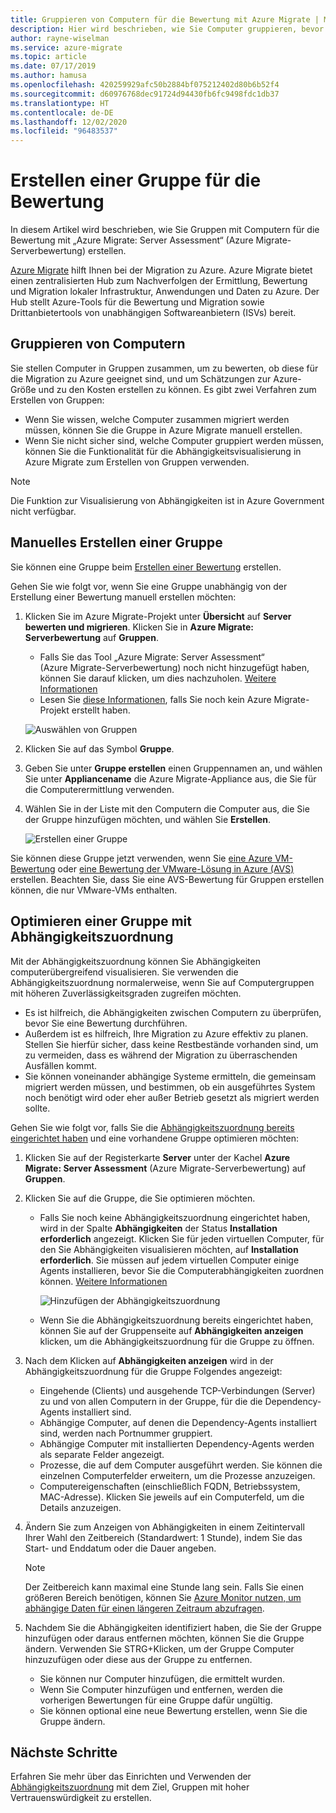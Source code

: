 ```yaml
---
title: Gruppieren von Computern für die Bewertung mit Azure Migrate | Microsoft-Dokumentation
description: Hier wird beschrieben, wie Sie Computer gruppieren, bevor Sie mit dem Azure Migrate-Dienst eine Bewertung ausführen.
author: rayne-wiselman
ms.service: azure-migrate
ms.topic: article
ms.date: 07/17/2019
ms.author: hamusa
ms.openlocfilehash: 420259929afc50b2884bf075212402d80b6b52f4
ms.sourcegitcommit: d60976768dec91724d94430fb6fc9498fdc1db37
ms.translationtype: HT
ms.contentlocale: de-DE
ms.lasthandoff: 12/02/2020
ms.locfileid: "96483537"
---
```

# <a name="create-a-group-for-assessment"></a>Erstellen einer Gruppe für die Bewertung

In diesem Artikel wird beschrieben, wie Sie Gruppen mit Computern für die Bewertung mit „Azure Migrate: Server Assessment“ (Azure Migrate-Serverbewertung) erstellen.

[Azure Migrate](migrate-services-overview.md) hilft Ihnen bei der Migration zu Azure. Azure Migrate bietet einen zentralisierten Hub zum Nachverfolgen der Ermittlung, Bewertung und Migration lokaler Infrastruktur, Anwendungen und Daten zu Azure. Der Hub stellt Azure-Tools für die Bewertung und Migration sowie Drittanbietertools von unabhängigen Softwareanbietern (ISVs) bereit. 

## <a name="grouping-machines"></a>Gruppieren von Computern

Sie stellen Computer in Gruppen zusammen, um zu bewerten, ob diese für die Migration zu Azure geeignet sind, und um Schätzungen zur Azure-Größe und zu den Kosten erstellen zu können. Es gibt zwei Verfahren zum Erstellen von Gruppen:

- Wenn Sie wissen, welche Computer zusammen migriert werden müssen, können Sie die Gruppe in Azure Migrate manuell erstellen.
- Wenn Sie nicht sicher sind, welche Computer gruppiert werden müssen, können Sie die Funktionalität für die Abhängigkeitsvisualisierung in Azure Migrate zum Erstellen von Gruppen verwenden. 

> [!NOTE]
> Die Funktion zur Visualisierung von Abhängigkeiten ist in Azure Government nicht verfügbar.

## <a name="create-a-group-manually"></a>Manuelles Erstellen einer Gruppe

Sie können eine Gruppe beim [Erstellen einer Bewertung](how-to-create-assessment.md) erstellen.

Gehen Sie wie folgt vor, wenn Sie eine Gruppe unabhängig von der Erstellung einer Bewertung manuell erstellen möchten:

1. Klicken Sie im Azure Migrate-Projekt unter **Übersicht** auf **Server bewerten und migrieren**. Klicken Sie in **Azure Migrate: Serverbewertung** auf **Gruppen**.
    - Falls Sie das Tool „Azure Migrate: Server Assessment“ (Azure Migrate-Serverbewertung) noch nicht hinzugefügt haben, können Sie darauf klicken, um dies nachzuholen. [Weitere Informationen](how-to-assess.md)
    - Lesen Sie [diese Informationen](./create-manage-projects.md), falls Sie noch kein Azure Migrate-Projekt erstellt haben.

    ![Auswählen von Gruppen](./media/how-to-create-a-group/select-groups.png)

2. Klicken Sie auf das Symbol **Gruppe**.
3. Geben Sie unter **Gruppe erstellen** einen Gruppennamen an, und wählen Sie unter **Appliancename** die Azure Migrate-Appliance aus, die Sie für die Computerermittlung verwenden.
4. Wählen Sie in der Liste mit den Computern die Computer aus, die Sie der Gruppe hinzufügen möchten, und wählen Sie **Erstellen**.

    ![Erstellen einer Gruppe](./media/how-to-create-a-group/create-group.png)

Sie können diese Gruppe jetzt verwenden, wenn Sie [eine Azure VM-Bewertung](how-to-create-assessment.md) oder [eine Bewertung der VMware-Lösung in Azure (AVS)](how-to-create-azure-vmware-solution-assessment.md) erstellen. Beachten Sie, dass Sie eine AVS-Bewertung für Gruppen erstellen können, die nur VMware-VMs enthalten. 

## <a name="refine-a-group-with-dependency-mapping"></a>Optimieren einer Gruppe mit Abhängigkeitszuordnung

Mit der Abhängigkeitszuordnung können Sie Abhängigkeiten computerübergreifend visualisieren. Sie verwenden die Abhängigkeitszuordnung normalerweise, wenn Sie auf Computergruppen mit höheren Zuverlässigkeitsgraden zugreifen möchten.
- Es ist hilfreich, die Abhängigkeiten zwischen Computern zu überprüfen, bevor Sie eine Bewertung durchführen. 
- Außerdem ist es hilfreich, Ihre Migration zu Azure effektiv zu planen. Stellen Sie hierfür sicher, dass keine Restbestände vorhanden sind, um zu vermeiden, dass es während der Migration zu überraschenden Ausfällen kommt.
- Sie können voneinander abhängige Systeme ermitteln, die gemeinsam migriert werden müssen, und bestimmen, ob ein ausgeführtes System noch benötigt wird oder eher außer Betrieb gesetzt als migriert werden sollte.

Gehen Sie wie folgt vor, falls Sie die [Abhängigkeitszuordnung bereits eingerichtet haben](how-to-create-group-machine-dependencies.md) und eine vorhandene Gruppe optimieren möchten:

1. Klicken Sie auf der Registerkarte **Server** unter der Kachel **Azure Migrate: Server Assessment** (Azure Migrate-Serverbewertung) auf **Gruppen**.
2. Klicken Sie auf die Gruppe, die Sie optimieren möchten.
    - Falls Sie noch keine Abhängigkeitszuordnung eingerichtet haben, wird in der Spalte **Abhängigkeiten** der Status **Installation erforderlich** angezeigt. Klicken Sie für jeden virtuellen Computer, für den Sie Abhängigkeiten visualisieren möchten, auf **Installation erforderlich**. Sie müssen auf jedem virtuellen Computer einige Agents installieren, bevor Sie die Computerabhängigkeiten zuordnen können. [Weitere Informationen](how-to-create-group-machine-dependencies.md)

        ![Hinzufügen der Abhängigkeitszuordnung](./media/how-to-create-a-group/add-dependency-mapping.png)

    - Wenn Sie die Abhängigkeitszuordnung bereits eingerichtet haben, können Sie auf der Gruppenseite auf **Abhängigkeiten anzeigen** klicken, um die Abhängigkeitszuordnung für die Gruppe zu öffnen.

3. Nach dem Klicken auf **Abhängigkeiten anzeigen** wird in der Abhängigkeitszuordnung für die Gruppe Folgendes angezeigt:

    - Eingehende (Clients) und ausgehende TCP-Verbindungen (Server) zu und von allen Computern in der Gruppe, für die die Dependency-Agents installiert sind.
    - Abhängige Computer, auf denen die Dependency-Agents installiert sind, werden nach Portnummer gruppiert.
    - Abhängige Computer mit installierten Dependency-Agents werden als separate Felder angezeigt.
    - Prozesse, die auf dem Computer ausgeführt werden. Sie können die einzelnen Computerfelder erweitern, um die Prozesse anzuzeigen.
    - Computereigenschaften (einschließlich FQDN, Betriebssystem, MAC-Adresse). Klicken Sie jeweils auf ein Computerfeld, um die Details anzuzeigen.

4. Ändern Sie zum Anzeigen von Abhängigkeiten in einem Zeitintervall Ihrer Wahl den Zeitbereich (Standardwert: 1 Stunde), indem Sie das Start- und Enddatum oder die Dauer angeben.

    > [!NOTE]
    > Der Zeitbereich kann maximal eine Stunde lang sein. Falls Sie einen größeren Bereich benötigen, können Sie [Azure Monitor nutzen, um abhängige Daten für einen längeren Zeitraum abzufragen](how-to-create-group-machine-dependencies.md).

5. Nachdem Sie die Abhängigkeiten identifiziert haben, die Sie der Gruppe hinzufügen oder daraus entfernen möchten, können Sie die Gruppe ändern. Verwenden Sie STRG+Klicken, um der Gruppe Computer hinzuzufügen oder diese aus der Gruppe zu entfernen.

    - Sie können nur Computer hinzufügen, die ermittelt wurden.
    - Wenn Sie Computer hinzufügen und entfernen, werden die vorherigen Bewertungen für eine Gruppe dafür ungültig.
    - Sie können optional eine neue Bewertung erstellen, wenn Sie die Gruppe ändern.


## <a name="next-steps"></a>Nächste Schritte

Erfahren Sie mehr über das Einrichten und Verwenden der [Abhängigkeitszuordnung](how-to-create-group-machine-dependencies.md) mit dem Ziel, Gruppen mit hoher Vertrauenswürdigkeit zu erstellen.